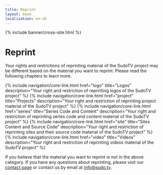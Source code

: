 ```yaml
---
title: Reprint
layout: base
localization: en-US
---
```


{% include banner/cross-site.html %}

# Reprint

Your rights and restrictions of reprinting material of the SudoTV project may be different based on the material you want to reprint. Please read the following chapters to learn more.

{% include navigation/core-link.html
    href="logo"
    title="Logos"
    description="Your right and restriction of reprinting logos of the SudoTV project"
%}
{% include navigation/core-link.html
    href="project"
    title="Projects"
    description="Your right and restriction of reprinting project material of the SudoTV project"
%}
{% include navigation/core-link.html
    href="series"
    title="Series Code and Content"
    description="Your right and restriction of reprinting series code and content material of the SudoTV project"
%}
{% include navigation/core-link.html
    href="site"
    title="Sites Content and Source Code"
    description="Your right and restriction of reprinting sites and their source code material of the SudoTV project"
%}
{% include navigation/core-link.html
    href="video"
    title="Videos"
    description="Your right and restriction of reprinting videos material of the SudoTV project"
%}

If you believe that the material you want to reprint is not in the above category. If you have any questions about reprinting, please visit our [contact page](https://sudo.tv/contact) or contact us by email at [info@sudo.tv](mailto://info@sudo.tv).
